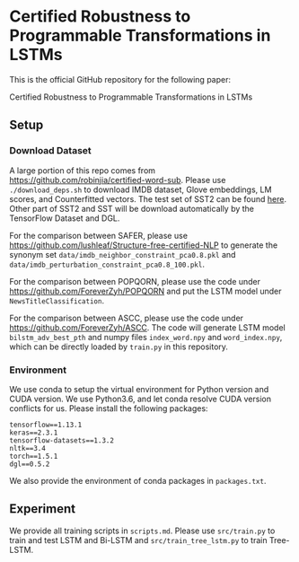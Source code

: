 # Certified Robustness to Programmable Transformations in LSTMs

This is the official GitHub repository for the following paper:

Certified Robustness to Programmable Transformations in LSTMs

## Setup

### Download Dataset

A large portion of this repo comes from https://github.com/robinjia/certified-word-sub. Please use `./download_deps.sh` to download IMDB dataset, Glove embeddings, LM scores, and Counterfitted vectors. The test set of SST2 can be found [here](https://github.com/ForeverZyh/A3T/blob/master/dataset/sst2test.txt). Other part of SST2 and SST will be download automatically by the TensorFlow Dataset and DGL.

For the comparison between SAFER, please use https://github.com/lushleaf/Structure-free-certified-NLP to generate the synonym set `data/imdb_neighbor_constraint_pca0.8.pkl` and `data/imdb_perturbation_constraint_pca0.8_100.pkl`.

For the comparison between POPQORN, please use the code under https://github.com/ForeverZyh/POPQORN and put the LSTM model under `NewsTitleClassification`.

For the comparison between ASCC, please use the code under https://github.com/ForeverZyh/ASCC. The code will generate LSTM model `bilstm_adv_best_pth` and numpy files `index_word.npy` and `word_index.npy`, which can be directly loaded by `train.py` in this repository. 

### Environment

We use conda to setup the virtual environment for Python version and CUDA version. We use Python3.6, and let conda resolve CUDA version conflicts for us. Please install the following packages:

```
tensorflow==1.13.1
keras==2.3.1
tensorflow-datasets==1.3.2
nltk==3.4
torch==1.5.1
dgl==0.5.2
```

We also provide the environment of conda packages in `packages.txt`.

## Experiment

We provide all training scripts in `scripts.md`. Please use `src/train.py` to train and test LSTM and Bi-LSTM and `src/train_tree_lstm.py` to train Tree-LSTM.
